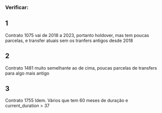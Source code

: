 ### Verificar:

## 1
Contrato 1075
vai de 2018 a 2023, portanto holdover, mas tem poucas parcelas, e transfer atuais sem os tranfers antigos desde 2018

## 2
Contrato 1481
muito semelhante ao de cima, poucas parcelas de transfers para algo mais antigo

## 3
Contrato 1755
Idem.
Vários que tem 60 meses de duração e current_duration > 37
